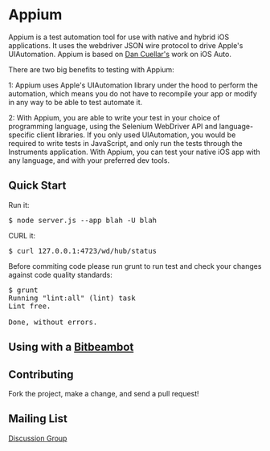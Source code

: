 Appium
=========

Appium is a test automation tool for use with native and hybrid iOS applications. It uses the webdriver JSON  wire protocol to drive Apple's UIAutomation. Appium is based on [Dan Cuellar's](http://github.com/penguinho) work on iOS Auto.

There are two big benefits to testing with Appium:

1: Appium uses Apple's UIAutomation library under the hood to perform the automation, which means you do not have to recompile your app or modify in any way to be able to test automate it.

2: With Appium, you are able to write your test in your choice of programming language, using the Selenium WebDriver API and language-specific client libraries. If you only used UIAutomation, you would be required to write tests in JavaScript, and only run the tests through the Instruments application. With Appium, you can test your native iOS app with any language, and with your preferred dev tools.

Quick Start
-----------
Run it:
<pre>
$ node server.js --app blah -U blah
</pre>

CURL it:
<pre>
$ curl 127.0.0.1:4723/wd/hub/status
</pre>

Before commiting code please run grunt to run test and check your changes against code quality standards:
<pre>
$ grunt
Running "lint:all" (lint) task
Lint free.
 
Done, without errors.
</pre>

Using with a <a href="http://bitbeam.org">Bitbeambot</a>
-----------


Contributing
------------

Fork the project, make a change, and send a pull request! 

Mailing List
-----------

<a href="https://groups.google.com/d/forum/appium-discuss">Discussion Group</a>
